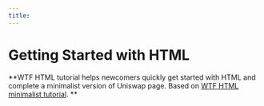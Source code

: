 ```yaml
---
title:
---
```


# Getting Started with HTML

**WTF HTML tutorial helps newcomers quickly get started with HTML and complete a minimalist version of Uniswap page. Based on [WTF HTML minimalist tutorial](https://github.com/WTFAcademy/WTF-HTML). **
